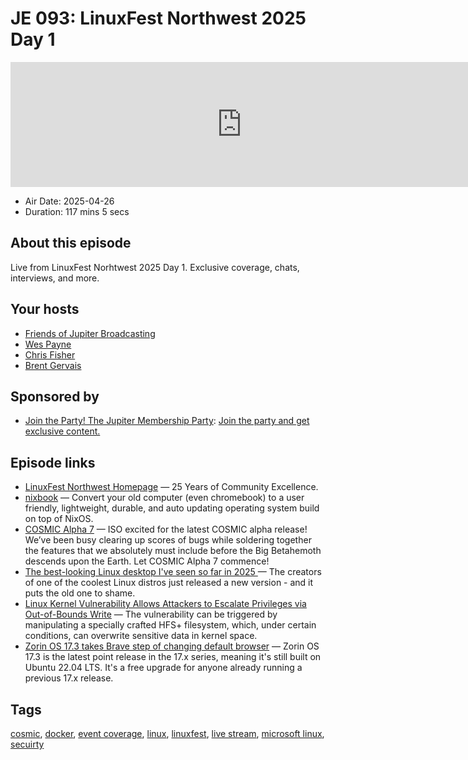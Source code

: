 # JE 093: LinuxFest Northwest 2025 Day 1

<iframe src="https://player.fireside.fm/v2/WTrMvATU+8_LgJ1Pa?theme=dark" width="740" height="200" frameborder="0" scrolling="no"></iframe>

* Air Date: 2025-04-26
* Duration: 117 mins 5 secs

## About this episode

Live from LinuxFest Norhtwest 2025 Day 1. Exclusive coverage, chats, interviews, and more.

## Your hosts
* [Friends of Jupiter Broadcasting](https://extras.show/hosts/friends)
* [Wes Payne](https://extras.show/hosts/wes)
* [Chris Fisher](https://extras.show/hosts/chrislas)
* [Brent Gervais](https://extras.show/hosts/brent)

## Sponsored by

  * [Join the Party! The Jupiter Membership Party](http://jupiter.party): [Join the party and get exclusive content. ](http://jupiter.party)



## Episode links

  * [LinuxFest Northwest Homepage](https://lfnw.org/ "LinuxFest Northwest Homepage") — 25 Years of Community Excellence.
  * [nixbook](https://github.com/mkellyxp/nixbook "nixbook") — Convert your old computer (even chromebook) to a user friendly, lightweight, durable, and auto updating operating system build on top of NixOS.
  * [COSMIC Alpha 7](https://blog.system76.com/post/cosmic-alpha-7-never-been-beta "COSMIC Alpha 7") — ISO excited for the latest COSMIC alpha release! We’ve been busy clearing up scores of bugs while soldering together the features that we absolutely must include before the Big Betahemoth descends upon the Earth. Let COSMIC Alpha 7 commence!
  * [The best-looking Linux desktop I've seen so far in 2025 ](https://www.zdnet.com/article/the-best-looking-linux-desktop-ive-seen-so-far-in-2025-and-its-not-even-close/ "The best-looking Linux desktop I've seen so far in 2025 ") — The creators of one of the coolest Linux distros just released a new version - and it puts the old one to shame. 
  * [Linux Kernel Vulnerability Allows Attackers to Escalate Privileges via Out-of-Bounds Write](https://gbhackers.com/linux-kernel-vulnerability-2/ "Linux Kernel Vulnerability Allows Attackers to Escalate Privileges via Out-of-Bounds Write") — The vulnerability can be triggered by manipulating a specially crafted HFS+ filesystem, which, under certain conditions, can overwrite sensitive data in kernel space.
  * [Zorin OS 17.3 takes Brave step of changing default browser](https://www.theregister.com/2025/04/03/zorin_os_173/ "Zorin OS 17.3 takes Brave step of changing default browser") — Zorin OS 17.3 is the latest point release in the 17.x series, meaning it's still built on Ubuntu 22.04 LTS. It's a free upgrade for anyone already running a previous 17.x release.



## Tags

[cosmic](https://extras.show/tags/cosmic), [docker](https://extras.show/tags/docker), [event coverage](https://extras.show/tags/event%20coverage), [linux](https://extras.show/tags/linux), [linuxfest](https://extras.show/tags/linuxfest), [live stream](https://extras.show/tags/live%20stream), [microsoft linux](https://extras.show/tags/microsoft%20linux), [secuirty](https://extras.show/tags/secuirty)